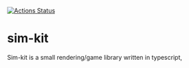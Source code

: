 
[![Actions Status](https://github.com/{timofeji}/{sim-kit}/workflows/{build}/badge.svg)](https://github.com/{timofeji}/{sim-kit}/actions)

# sim-kit
Sim-kit is a small rendering/game library written in typescript,

